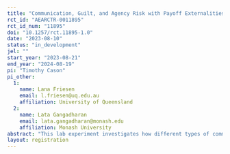 ```yaml
---
title: "Communication, Guilt, and Agency Risk with Payoff Externalities"
rct_id: "AEARCTR-0011895"
rct_id_num: "11895"
doi: "10.1257/rct.11895-1.0"
date: "2023-08-10"
status: "in_development"
jel: ""
start_year: "2023-08-21"
end_year: "2024-08-19"
pi: "Timothy Cason"
pi_other:
  1:
    name: Lana Friesen
    email: l.friesen@uq.edu.au
    affiliation: University of Queensland
  2:
    name: Lata Gangadharan
    email: lata.gangadharan@monash.edu
    affiliation: Monash University
abstract: "This lab experiment investigates how different types of communication between principals and agents affect cooperation and efficiency in a setting where actions not only affect payoffs for the pair within the agency relationship, but also the earnings for an external principal-agent pair. Communication is hypothesized to impact beliefs, which in turn affects the psychological costs (e.g., guilt and lying aversion) that principals and agents feel when choosing their actions. A baseline treatment allows no communication opportunities. Two communication treatments introduce (a) a single, private message from the agent to the principal in each pair; and (b) preliminary free-form chat between both agents and principals whose payoffs are affected by actions, in addition to the single, private message in (a). Complete first- and second-order beliefs are elicited from all subjects following action choices. The experiment also elicits subjects’ risk tolerance and social value orientation."
layout: registration
---
```


